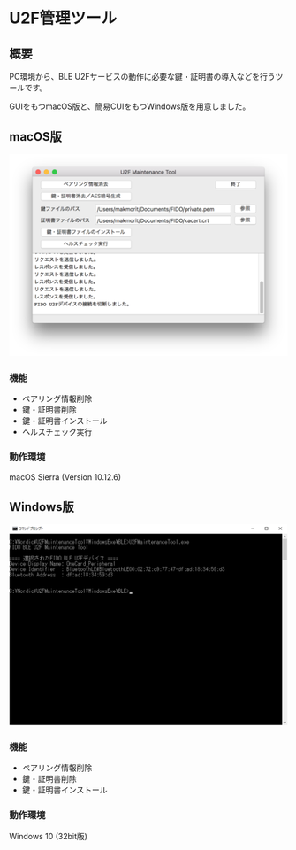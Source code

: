 # U2F管理ツール

## 概要
PC環境から、BLE U2Fサービスの動作に必要な鍵・証明書の導入などを行うツールです。

GUIをもつmacOS版と、簡易CUIをもつWindows版を用意しました。

## macOS版

<img src="../assets/0001.png" width="600">

### 機能
* ペアリング情報削除
* 鍵・証明書削除
* 鍵・証明書インストール
* ヘルスチェック実行

### 動作環境
macOS Sierra (Version 10.12.6)

## Windows版

<img src="../assets/0002.png" width="600">

### 機能
* ペアリング情報削除
* 鍵・証明書削除
* 鍵・証明書インストール

### 動作環境
Windows 10 (32bit版)
